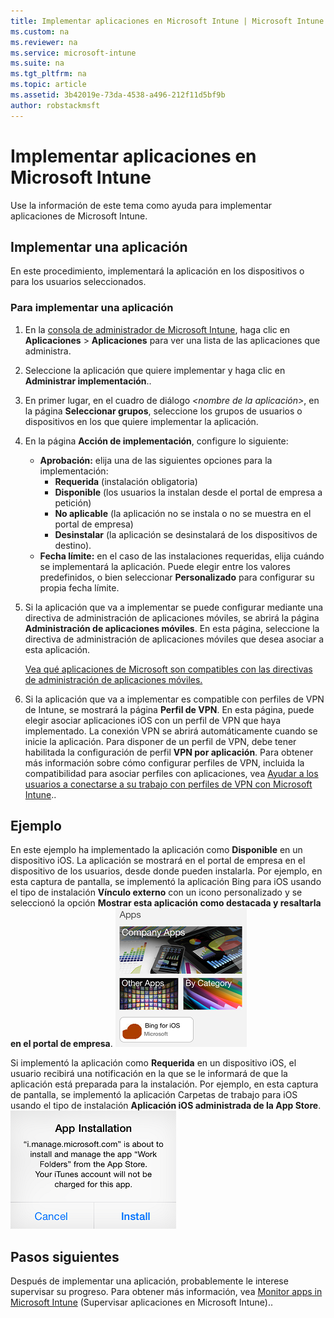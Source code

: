 ```yaml
---
title: Implementar aplicaciones en Microsoft Intune | Microsoft Intune
ms.custom: na
ms.reviewer: na
ms.service: microsoft-intune
ms.suite: na
ms.tgt_pltfrm: na
ms.topic: article
ms.assetid: 3b42019e-73da-4538-a496-212f11d5bf9b
author: robstackmsft
---
```

# Implementar aplicaciones en Microsoft Intune

Use la información de este tema como ayuda para implementar aplicaciones de Microsoft Intune.


## Implementar una aplicación
En este procedimiento, implementará la aplicación en los dispositivos o para los usuarios seleccionados.

### Para implementar una aplicación

1. En la [consola de administrador de Microsoft Intune](https://manage.microsoft.com), haga clic en **Aplicaciones** &gt; **Aplicaciones** para ver una lista de las aplicaciones que administra.

2.  Seleccione la aplicación que quiere implementar y haga clic en **Administrar implementación**..

3.  En primer lugar, en el cuadro de diálogo *&lt;nombre de la aplicación&gt;*, en la página **Seleccionar grupos**, seleccione los grupos de usuarios o dispositivos en los que quiere implementar la aplicación.

4.  En la página **Acción de implementación**, configure lo siguiente:

    - **Aprobación:** elija una de las siguientes opciones para la implementación:
        - **Requerida** (instalación obligatoria)
        - **Disponible** (los usuarios la instalan desde el portal de empresa a petición)
        - **No aplicable** (la aplicación no se instala o no se muestra en el portal de empresa)
        - **Desinstalar** (la aplicación se desinstalará de los dispositivos de destino).
    - **Fecha límite:** en el caso de las instalaciones requeridas, elija cuándo se implementará la aplicación. Puede elegir entre los valores predefinidos, o bien seleccionar **Personalizado** para configurar su propia fecha límite.

5. Si la aplicación que va a implementar se puede configurar mediante una directiva de administración de aplicaciones móviles, se abrirá la página **Administración de aplicaciones móviles**. En esta página, seleccione la directiva de administración de aplicaciones móviles que desea asociar a esta aplicación.

    [Vea qué aplicaciones de Microsoft son compatibles con las directivas de administración de aplicaciones móviles.](https://www.microsoft.com/en-us/server-cloud/products/microsoft-intune/partners.aspx)

6. Si la aplicación que va a implementar es compatible con perfiles de VPN de Intune, se mostrará la página **Perfil de VPN**. En esta página, puede elegir asociar aplicaciones iOS con un perfil de VPN que haya implementado. La conexión VPN se abrirá automáticamente cuando se inicie la aplicación. Para disponer de un perfil de VPN, debe tener habilitada la configuración de perfil **VPN por aplicación**.
 Para obtener más información sobre cómo configurar perfiles de VPN, incluida la compatibilidad para asociar perfiles con aplicaciones, vea [Ayudar a los usuarios a conectarse a su trabajo con perfiles de VPN con Microsoft Intune](vpn-connections-in-microsoft-intune.md)..

## Ejemplo

En este ejemplo ha implementado la aplicación como **Disponible** en un dispositivo iOS.
La aplicación se mostrará en el portal de empresa en el dispositivo de los usuarios, desde donde pueden instalarla. Por ejemplo, en esta captura de pantalla, se implementó la aplicación Bing para iOS usando el tipo de instalación **Vínculo externo** con un icono personalizado y se seleccionó la opción **Mostrar esta aplicación como destacada y resaltarla en el portal de empresa**.
    ![Aplicación disponible para iOS](./media/available-install-on-iOS.png)

Si implementó la aplicación como **Requerida** en un dispositivo iOS, el usuario recibirá una notificación en la que se le informará de que la aplicación está preparada para la instalación. Por ejemplo, en esta captura de pantalla, se implementó la aplicación Carpetas de trabajo para iOS usando el tipo de instalación **Aplicación iOS administrada de la App Store**.
    ![Aplicación requerida para Android](./media/iOS-Required-install.PNG)

## Pasos siguientes

Después de implementar una aplicación, probablemente le interese supervisar su progreso. Para obtener más información, vea [Monitor apps in Microsoft Intune](monitor-apps-in-microsoft-intune.md) (Supervisar aplicaciones en Microsoft Intune)..


<!--HONumber=May16_HO1-->


